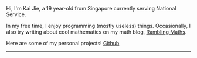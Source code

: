 Hi, I'm Kai Jie, a 19 year-old from Singapore currently serving National Service.

In my free time, I enjoy programming (mostly useless) things. Occasionally, I also try writing about cool mathematics on my math blog, [Rambling Maths](https://ramblingmaths.wordpress.com/).

Here are some of my personal projects! [Github](https://github.com/wongkj12)

---
